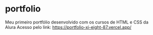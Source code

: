 # portfolio
Meu primeiro portfólio desenvolvido com os cursos de HTML e CSS da Alura
Acesso pelo link: https://portfolio-xi-eight-87.vercel.app/
